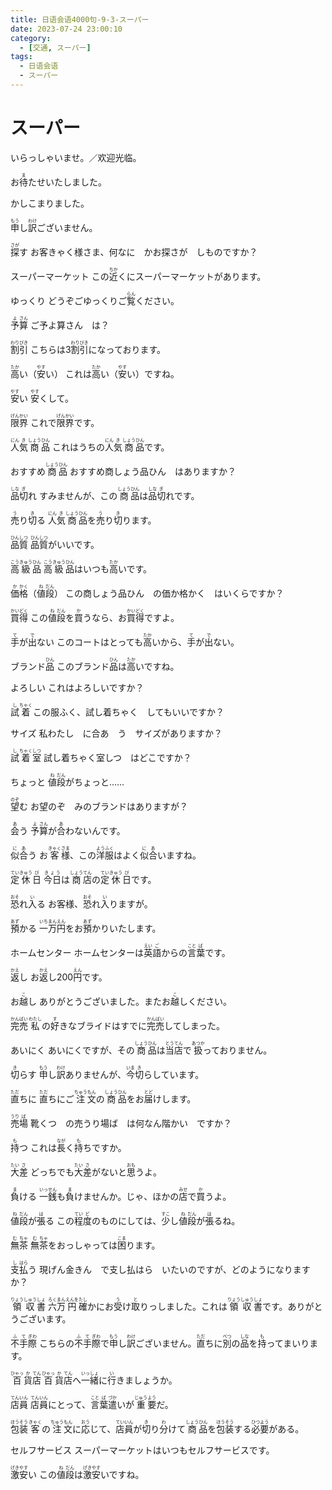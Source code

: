 ```yaml
---
title: 日语会语4000句-9-3-スーパー
date: 2023-07-24 23:00:10
category:
  - [交通, スーパー]
tags:
  - 日语会语
  - スーパー
---
```


# スーパー

<ruby>いらっしゃいませ。／欢迎光临。</ruby>

<!-- more -->

<ruby>お<rt></rt>待<rt>ま</rt>たせいたしました。</ruby>

<ruby>かしこまりました。</ruby>

<ruby>申<rt>もう</rt>し<rt></rt>訳<rt>わけ</rt>ございません。</ruby>

<ruby>探<rt>さが</rt>す</ruby>
お客きゃく様さま、何なに　かお探さが　しものですか？

<ruby>スーパーマーケット</ruby>
<ruby>この<rt></rt>近<rt>ちか</rt>くにスーパーマーケットがあります。</ruby>

<ruby>ゆっくり</ruby>
<ruby>どうぞごゆっくりご<rt></rt>覧<rt>らん</rt>ください。</ruby>

<ruby>予<rt>よ</rt>算<rt>さん</rt></ruby>
ご予よ算さん　は？

<ruby>割<rt>わり</rt>引<rt>びき</rt></ruby>
<ruby>こちらは3<rt></rt>割<rt>わり</rt>引<rt>びき</rt>になっております。</ruby>

<ruby>高<rt>たか</rt>い（<rt></rt>安<rt>やす</rt>い）</ruby>
<ruby>これは<rt></rt>高<rt>たか</rt>い（<rt></rt>安<rt>やす</rt>い）ですね。</ruby>

<ruby>安<rt>やす</rt>い</ruby>
<ruby>安<rt>やす</rt>くして。</ruby>

<ruby>限<rt>げん</rt>界<rt>かい</rt></ruby>
<ruby>これで<rt></rt>限<rt>げん</rt>界<rt>かい</rt>です。</ruby>

<ruby>人<rt>にん</rt>気<rt>き</rt>商<rt>しょう</rt>品<rt>ひん</rt></ruby>
<ruby>これはうちの<rt></rt>人<rt>にん</rt>気<rt>き</rt>商<rt>しょう</rt>品<rt>ひん</rt>です。</ruby>

<ruby>おすすめ<rt></rt>商<rt>しょう</rt>品<rt>ひん</rt></ruby>
おすすめ商しょう品ひん　はありますか？

<ruby>品<rt>しな</rt>切<rt>ぎ</rt>れ</ruby>
<ruby>すみませんが、この<rt></rt>商<rt>しょう</rt>品<rt>ひん</rt>は<rt></rt>品<rt>しな</rt>切<rt>ぎ</rt>れです。</ruby>

<ruby>売<rt>う</rt>り<rt></rt>切<rt>き</rt>る</ruby>
<ruby>人<rt>にん</rt>気<rt>き</rt>商<rt>しょう</rt>品<rt>ひん</rt>を<rt></rt>売<rt>う</rt>り<rt></rt>切<rt>き</rt>ります。</ruby>

<ruby>品<rt>ひん</rt>質<rt>しつ</rt></ruby>
<ruby>品<rt>ひん</rt>質<rt>しつ</rt>がいいです。</ruby>

<ruby>高<rt>こう</rt>級<rt>きゅう</rt>品<rt>ひん</rt></ruby>
<ruby>高<rt>こう</rt>級<rt>きゅう</rt>品<rt>ひん</rt>はいつも<rt></rt>高<rt>たか</rt>いです。</ruby>

<ruby>価<rt>か</rt>格<rt>かく</rt>（<rt></rt>値<rt>ね</rt>段<rt>だん</rt>）</ruby>
この商しょう品ひん　の価か格かく　はいくらですか？

<ruby>買<rt>かい</rt>得<rt>どく</rt></ruby>
<ruby>この<rt></rt>値<rt>ね</rt>段<rt>だん</rt>を<rt></rt>買<rt>か</rt>うなら、お<rt></rt>買<rt>かい</rt>得<rt>どく</rt>ですよ。</ruby>

<ruby>手<rt>て</rt>が<rt></rt>出<rt>で</rt>ない</ruby>
<ruby>このコートはとっても<rt></rt>高<rt>たか</rt>いから、<rt></rt>手<rt>て</rt>が<rt></rt>出<rt>で</rt>ない。</ruby>

<ruby>ブランド<rt></rt>品<rt>ひん</rt></ruby>
<ruby>このブランド<rt></rt>品<rt>ひん</rt>は<rt></rt>高<rt>たか</rt>いですね。</ruby>

<ruby>よろしい</ruby>
これはよろしいですか？

<ruby>試<rt>し</rt>着<rt>ちゃく</rt></ruby>
この服ふく、試し着ちゃく　してもいいですか？

<ruby>サイズ</ruby>
私わたし　に合あ　う　サイズがありますか？

<ruby>試<rt>し</rt>着<rt>ちゃく</rt>室<rt>しつ</rt></ruby>
試し着ちゃく室しつ　はどこですか？

<ruby>ちょっと</ruby>
<ruby>値<rt>ね</rt>段<rt>だん</rt>がちょっと……</ruby>

<ruby>望<rt>のぞ</rt>む</ruby>
お望のぞ　みのブランドはありますが？

<ruby>会<rt>あ</rt>う</ruby>
<ruby>予<rt>よ</rt>算<rt>さん</rt>が<rt></rt>合<rt>あ</rt>わないんです。</ruby>

<ruby>似<rt>に</rt>合<rt>あ</rt>う</ruby>
<ruby>お<rt></rt>客<rt>きゃく</rt>様<rt>さま</rt>、この<rt></rt>洋<rt>よう</rt>服<rt>ふく</rt>はよく<rt></rt>似<rt>に</rt>合<rt>あ</rt>いますね。</ruby>

<ruby>定<rt>てい</rt>休<rt>きゅう</rt>日<rt>び</rt></ruby>
<ruby>今日<rt>きょう</rt>は<rt></rt>商<rt>しょう</rt>店<rt>てん</rt>の<rt></rt>定<rt>てい</rt>休<rt>きゅう</rt>日<rt>び</rt>です。</ruby>

<ruby>恐<rt>おそ</rt>れ<rt></rt>入<rt>い</rt>る</ruby>
<ruby>お<rt></rt>客様、<rt></rt>恐<rt>おそ</rt>れ<rt></rt>入<rt>い</rt>りますが。</ruby>

<ruby>預<rt>あず</rt>かる</ruby>
<ruby>一<rt>いち</rt>万<rt>まん</rt>円<rt>えん</rt>をお<rt></rt>預<rt>あず</rt>かりいたします。</ruby>

<ruby>ホームセンター</ruby>
<ruby>ホームセンターは<rt></rt>英<rt>えい</rt>語<rt>ご</rt>からの<rt></rt>言<rt>こと</rt>葉<rt>ば</rt>です。</ruby>

<ruby>返<rt>かえ</rt>し</ruby>
<ruby>お<rt></rt>返<rt>かえ</rt>し200<rt></rt>円<rt>えん</rt>です。</ruby>

<ruby>お<rt></rt>越<rt>こ</rt>し</ruby>
<ruby>ありがとうございました。またお<rt></rt>越<rt>こ</rt>しください。</ruby>

<ruby>完<rt>かん</rt>売<rt>ばい</rt></ruby>
<ruby>私<rt>わたし</rt>の<rt></rt>好<rt>す</rt>きなブライドはすでに<rt></rt>完<rt>かん</rt>売<rt>ばい</rt>してしまった。</ruby>

<ruby>あいにく</ruby>
<ruby>あいにくですが、その<rt></rt>商<rt>しょう</rt>品<rt>ひん</rt>は<rt></rt>当<rt>とう</rt>店<rt>てん</rt>で<rt></rt>扱<rt>あつか</rt>っておりません。</ruby>

<ruby>切<rt>き</rt>らす</ruby>
<ruby>申<rt>もう</rt>し<rt></rt>訳<rt>わけ</rt>ありませんが、<rt></rt>今<rt>いま</rt>切<rt>き</rt>らしています。</ruby>

<ruby>直<rt>ただ</rt>ちに</ruby>
<ruby>直<rt>ただ</rt>ちにご<rt></rt>注<rt>ちゅう</rt>文<rt>もん</rt>の<rt></rt>商<rt>しょう</rt>品<rt>ひん</rt>をお<rt></rt>届<rt>とど</rt>けします。</ruby>

<ruby>売<rt>うり</rt>場<rt>ば</rt></ruby>
靴くつ　の売うり場ば　は何なん階かい　ですか？

<ruby>持<rt>も</rt>つ</ruby>
<ruby>これは<rt></rt>長<rt>なが</rt>く<rt></rt>持<rt>も</rt>ちですか。</ruby>

<ruby>大<rt>たい</rt>差<rt>さ</rt></ruby>
<ruby>どっちでも<rt></rt>大<rt>たい</rt>差<rt>さ</rt>がないと<rt></rt>思<rt>おも</rt>うよ。</ruby>

<ruby>負<rt>ま</rt>ける</ruby>
<ruby>一<rt>いっ</rt>銭<rt>せん</rt>も<rt></rt>負<rt>ま</rt>けませんか。じゃ、ほかの<rt></rt>店<rt>みせ</rt>で<rt></rt>買<rt>か</rt>うよ。</ruby>

<ruby>値<rt>ね</rt>段<rt>だん</rt>が<rt></rt>張<rt>は</rt>る</ruby>
<ruby>この<rt></rt>程<rt>てい</rt>度<rt>ど</rt>のものにしては、<rt></rt>少<rt>すこ</rt>し<rt></rt>値<rt>ね</rt>段<rt>だん</rt>が<rt></rt>張<rt>は</rt>るね。</ruby>

<ruby>無<rt>む</rt>茶<rt>ちゃ</rt></ruby>
<ruby>無<rt>む</rt>茶<rt>ちゃ</rt>をおっしゃっては<rt></rt>困<rt>こま</rt>ります。</ruby>

<ruby>支<rt>し</rt>払<rt>はら</rt>う</ruby>
現げん金きん　で支し払はら　いたいのですが、どのようになりますか？

<ruby>領<rt>りょう</rt>収<rt>しゅう</rt>書<rt>しょ</rt></ruby>
<ruby>六<rt>ろく</rt>万<rt>まん</rt>円<rt>えんを</rt>確<rt>たし</rt>かにお<rt></rt>受<rt>う</rt>け<rt></rt>取<rt>と</rt>りっしました。これは<rt></rt>領<rt>りょう</rt>収<rt>しゅう</rt>書<rt>しょ</rt>です。ありがとうございます。</ruby>

<ruby>不<rt>ふ</rt>手<rt>て</rt>際<rt>ぎわ</rt></ruby>
<ruby>こちらの<rt></rt>不<rt>ふ</rt>手<rt>て</rt>際<rt>ぎわ</rt>で<rt></rt>申<rt>もう</rt>し<rt></rt>訳<rt>わけ</rt>ございません。<rt></rt>直<rt>ただ</rt>ちに<rt></rt>別<rt>べつ</rt>の<rt></rt>品<rt>しな</rt>を<rt></rt>持<rt>も</rt>ってまいります。</ruby>

<ruby>百<rt>ひゃっ</rt>貨<rt>か</rt>店<rt>てん</rt></ruby>
<ruby>百<rt>ひゃっ</rt>貨<rt>か</rt>店<rt>てん</rt>へ<rt></rt>一<rt>いっ</rt>緒<rt>しょ</rt>に<rt></rt>行<rt>い</rt>きましょうか。</ruby>

<ruby>店<rt>てん</rt>員<rt>いん</rt></ruby>
<ruby>店<rt>てん</rt>員<rt>いん</rt>にとって、<rt></rt>言<rt>こと</rt>葉<rt>ば</rt>遣<rt>づか</rt>いが<rt></rt>重<rt>じゅう</rt>要<rt>よう</rt>だ。</ruby>

<ruby>包<rt>ほう</rt>装<rt>そう</rt></ruby>
<ruby>客<rt>きゃく</rt>の<rt></rt>注<rt>ちゅう</rt>文<rt>もん</rt>に<rt></rt>応<rt>おう</rt>じて、<rt></rt>店<rt>てい</rt>員<rt>いん</rt>が<rt></rt>切<rt>き</rt>り<rt></rt>分<rt>わ</rt>けて<rt></rt>商<rt>しょう</rt>品<rt>ひん</rt>を<rt></rt>包<rt>ほう</rt>装<rt>そう</rt>する<rt></rt>必<rt>ひつ</rt>要<rt>よう</rt>がある。</ruby>

<ruby>セルフサービス</ruby>
<ruby>スーパーマーケットはいつもセルフサービスです。</ruby>

<ruby>激<rt>げき</rt>安<rt>やす</rt>い</ruby>
<ruby>この<rt></rt>値<rt>ね</rt>段<rt>だん</rt>は<rt></rt>激<rt>げき</rt>安<rt>やす</rt>いですね。</ruby>

